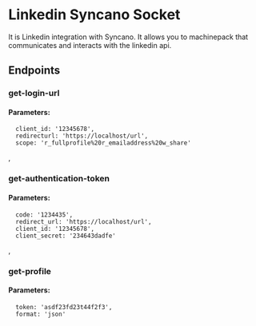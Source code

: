 # Linkedin Syncano Socket

It is Linkedin integration with Syncano. It allows you to machinepack that communicates and interacts with the linkedin api.

## Endpoints

### get-login-url

#### Parameters:

      client_id: '12345678',
      redirecturl: 'https://localhost/url',
      scope: 'r_fullprofile%20r_emailaddress%20w_share'

,
### get-authentication-token

#### Parameters:

      code: '1234435',
      redirect_url: 'https://localhost/url',
      client_id: '12345678',
      client_secret: '234643dadfe'

,
### get-profile

#### Parameters:

      token: 'asdf23fd23t44f2f3',
      format: 'json'

